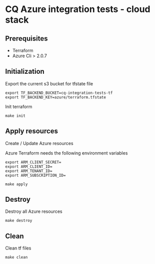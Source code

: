 # CQ Azure integration tests - cloud stack

## Prerequisites
* Terraform
* Azure Cli > 2.0.7

## Initialization
Export the current s3 bucket for tfstate file
```shell
export TF_BACKEND_BUCKET=cq-integration-tests-tf
export TF_BACKEND_KEY=azure/terraform.tfstate
```

Init terraform
```shell
make init
```

## Apply resources 
Create / Update Azure resources

Azure Terraform needs the following environment variables
```
export ARM_CLIENT_SECRET=
export ARM_CLIENT_ID=
export ARM_TENANT_ID=
export ARM_SUBSCRIPTION_ID=
```

```shell
make apply
```

## Destroy
Destroy all Azure resources
```shell
make destroy
```

## Clean
Clean tf files
```shell
make clean
```